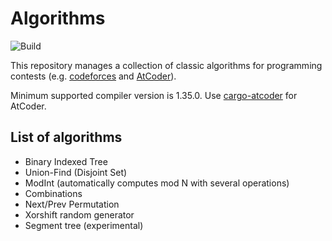 # Algorithms
![Build](https://github.com/ichyo/algorithms/workflows/Build/badge.svg)

This repository manages a collection of classic algorithms for programming contests (e.g. [codeforces](https://codeforces.com/) and [AtCoder](https://atcoder.jp/)).

Minimum supported compiler version is 1.35.0. Use [cargo-atcoder](https://github.com/tanakh/cargo-atcoder) for AtCoder.

## List of algorithms

* Binary Indexed Tree
* Union-Find (Disjoint Set)
* ModInt (automatically computes mod N with several operations)
* Combinations
* Next/Prev Permutation
* Xorshift random generator
* Segment tree (experimental)
